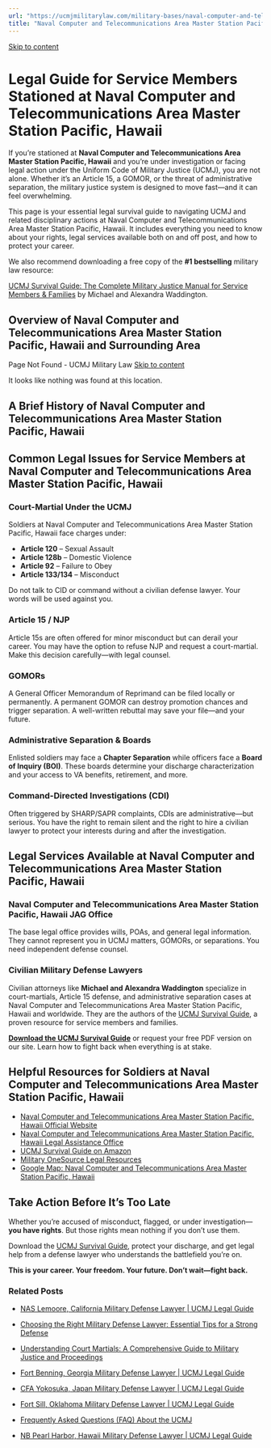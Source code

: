 ```yaml
---
url: "https://ucmjmilitarylaw.com/military-bases/naval-computer-and-telecommunications-area-master-station-pacific-hawaii-military-defense-lawyer-ucmj-legal-guide/"
title: "Naval Computer and Telecommunications Area Master Station Pacific, HI Military Defense Lawyer | UCMJ Legal Guide"
---
```


[Skip to content](https://ucmjmilitarylaw.com/military-bases/naval-computer-and-telecommunications-area-master-station-pacific-hawaii-military-defense-lawyer-ucmj-legal-guide/#content)

# Legal Guide for Service Members Stationed at Naval Computer and Telecommunications Area Master Station Pacific, Hawaii

If you’re stationed at **Naval Computer and Telecommunications Area Master Station Pacific, Hawaii** and you’re under investigation or facing legal action under the Uniform Code of Military Justice (UCMJ), you are not alone. Whether it’s an Article 15, a GOMOR, or the threat of administrative separation, the military justice system is designed to move fast—and it can feel overwhelming.

This page is your essential legal survival guide to navigating UCMJ and related disciplinary actions at Naval Computer and Telecommunications Area Master Station Pacific, Hawaii. It includes everything you need to know about your rights, legal services available both on and off post, and how to protect your career.

We also recommend downloading a free copy of the **#1 bestselling** military law resource:

[UCMJ Survival Guide: The Complete Military Justice Manual for Service Members & Families](https://www.amazon.com/dp/B0FCDD3B2Z) by Michael and Alexandra Waddington.

## Overview of Naval Computer and Telecommunications Area Master Station Pacific, Hawaii and Surrounding Area

Page Not Found - UCMJ Military Law [Skip to content](https://ucmjmilitarylaw.com/military-bases/naval-computer-and-telecommunications-area-master-station-pacific-hawaii-military-defense-lawyer-ucmj-legal-guide/%7Blocation7#content)

It looks like nothing was found at this location.

## A Brief History of Naval Computer and Telecommunications Area Master Station Pacific, Hawaii

## Common Legal Issues for Service Members at Naval Computer and Telecommunications Area Master Station Pacific, Hawaii

### Court-Martial Under the UCMJ

Soldiers at Naval Computer and Telecommunications Area Master Station Pacific, Hawaii face charges under:

- **Article 120** – Sexual Assault
- **Article 128b** – Domestic Violence
- **Article 92** – Failure to Obey
- **Article 133/134** – Misconduct

Do not talk to CID or command without a civilian defense lawyer. Your words will be used against you.

### Article 15 / NJP

Article 15s are often offered for minor misconduct but can derail your career. You may have the option to refuse NJP and request a court-martial. Make this decision carefully—with legal counsel.

### GOMORs

A General Officer Memorandum of Reprimand can be filed locally or permanently. A permanent GOMOR can destroy promotion chances and trigger separation. A well-written rebuttal may save your file—and your future.

### Administrative Separation & Boards

Enlisted soldiers may face a **Chapter Separation** while officers face a **Board of Inquiry (BOI)**. These boards determine your discharge characterization and your access to VA benefits, retirement, and more.

### Command-Directed Investigations (CDI)

Often triggered by SHARP/SAPR complaints, CDIs are administrative—but serious. You have the right to remain silent and the right to hire a civilian lawyer to protect your interests during and after the investigation.

## Legal Services Available at Naval Computer and Telecommunications Area Master Station Pacific, Hawaii

### Naval Computer and Telecommunications Area Master Station Pacific, Hawaii JAG Office

The base legal office provides wills, POAs, and general legal information. They cannot represent you in UCMJ matters, GOMORs, or separations. You need independent defense counsel.

### Civilian Military Defense Lawyers

Civilian attorneys like **Michael and Alexandra Waddington** specialize in court-martials, Article 15 defense, and administrative separation cases at Naval Computer and Telecommunications Area Master Station Pacific, Hawaii and worldwide. They are the authors of the [UCMJ Survival Guide](https://www.amazon.com/dp/B0FCDD3B2Z), a proven resource for service members and families.

**[Download the UCMJ Survival Guide](https://www.amazon.com/dp/B0FCDD3B2Z)** or request your free PDF version on our site. Learn how to fight back when everything is at stake.

## Helpful Resources for Soldiers at Naval Computer and Telecommunications Area Master Station Pacific, Hawaii

- [Naval Computer and Telecommunications Area Master Station Pacific, Hawaii Official Website](https://ucmjmilitarylaw.com/military-bases/naval-computer-and-telecommunications-area-master-station-pacific-hawaii-military-defense-lawyer-ucmj-legal-guide/%7Blocation12%7D)
- [Naval Computer and Telecommunications Area Master Station Pacific, Hawaii Legal Assistance Office](https://ucmjmilitarylaw.com/military-bases/naval-computer-and-telecommunications-area-master-station-pacific-hawaii-military-defense-lawyer-ucmj-legal-guide/%7Blocation13%7D)
- [UCMJ Survival Guide on Amazon](https://www.amazon.com/dp/B0FCDD3B2Z)
- [Military OneSource Legal Resources](https://www.militaryonesource.mil/legal/)
- [Google Map: Naval Computer and Telecommunications Area Master Station Pacific, Hawaii](https://ucmjmilitarylaw.com/military-bases/naval-computer-and-telecommunications-area-master-station-pacific-hawaii-military-defense-lawyer-ucmj-legal-guide/%7Blocation14%7D)

## Take Action Before It’s Too Late

Whether you’re accused of misconduct, flagged, or under investigation— **you have rights**. But those rights mean nothing if you don’t use them.

Download the [UCMJ Survival Guide](https://www.amazon.com/dp/B0FCDD3B2Z), protect your discharge, and get legal help from a defense lawyer who understands the battlefield you’re on.

**This is your career. Your freedom. Your future. Don’t wait—fight back.**

### Related Posts

- [NAS Lemoore, California Military Defense Lawyer \| UCMJ Legal Guide](https://ucmjmilitarylaw.com/nas-lemoore-california-military-defense-lawyer-ucmj-legal-guide/)
- [Choosing the Right Military Defense Lawyer: Essential Tips for a Strong Defense](https://ucmjmilitarylaw.com/military-defense-lawyer-2/)
- [Understanding Court Martials: A Comprehensive Guide to Military Justice and Proceedings](https://ucmjmilitarylaw.com/court-martials/)
- [Fort Benning, Georgia Military Defense Lawyer \| UCMJ Legal Guide](https://ucmjmilitarylaw.com/fort-benning-georgia-military-defense-lawyer-ucmj-legal-guide/)

- [CFA Yokosuka, Japan Military Defense Lawyer \| UCMJ Legal Guide](https://ucmjmilitarylaw.com/cfa-yokosuka-japan-military-defense-lawyer-ucmj-legal-guide/)
- [Fort Sill, Oklahoma Military Defense Lawyer \| UCMJ Legal Guide](https://ucmjmilitarylaw.com/fort-sill-oklahoma-military-defense-lawyer-ucmj-legal-guide/)
- [Frequently Asked Questions (FAQ) About the UCMJ](https://ucmjmilitarylaw.com/ucmj/frequently-asked-questions-faq-about-the-ucmj/)
- [NB Pearl Harbor, Hawaii Military Defense Lawyer \| UCMJ Legal Guide](https://ucmjmilitarylaw.com/nb-pearl-harbor-hawaii-military-defense-lawyer-ucmj-legal-guide/)